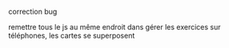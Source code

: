 correction bug

remettre tous le js au même endroit
dans gérer les exercices sur téléphones, les cartes se superposent
